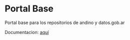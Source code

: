 # Portal Base

Portal base para los repositorios de andino y datos.gob.ar

Documentacion: [aquí](/index.md)

